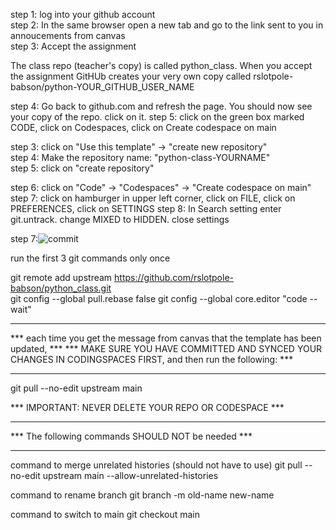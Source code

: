 
step 1: log into your github account  
step 2: In the same browser open a new tab and go to the link sent to you in annoucements from canvas  
step 3: Accept the assignment  

The class repo (teacher's copy) is called python_class.  When you accept the assignment GitHUb creates
your very own copy called rslotpole-babson/python-YOUR_GITHUB_USER_NAME  

step 4: Go back to github.com and refresh the page.  You should now see your copy of the repo.
        click on it.
step 5: click on the green box marked CODE, click on Codespaces, click on Create codespace on main

step 3: click on "Use this template" -> "create new repository"  
step 4: Make the repository name: "python-class-YOURNAME"  
step 5: click on "create repository"  

step 6: click on "Code" -> "Codespaces" -> "Create codespace on main"  
step 7: click on hamburger in upper left corner, click on FILE, click on PREFERENCES, click on SETTINGS
step 8: In Search setting enter git.untrack. change MIXED to HIDDEN. close settings

step 7:![commit](commit.png)  



run the first 3 git commands only once

git remote add upstream https://github.com/rslotpole-babson/python_class.git         
git config --global pull.rebase false
git config --global core.editor "code --wait"

***************************************************************************************************************
*** each time you get the message from canvas that the template has been updated,                           ***
*** MAKE SURE YOU HAVE COMMITTED AND SYNCED YOUR CHANGES IN CODINGSPACES FIRST, and then run the following: ***
***************************************************************************************************************

git pull --no-edit upstream main 

*** IMPORTANT: NEVER DELETE YOUR REPO OR CODESPACE ***

***************************************************
*** The following commands SHOULD NOT be needed ***
***************************************************

command to merge unrelated histories (should not have to use)
git pull --no-edit upstream main --allow-unrelated-histories

command to rename branch
git branch -m old-name new-name

command to switch to main
git checkout main



